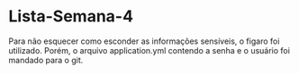 # Lista-Semana-4

Para não esquecer como esconder as informações sensíveis, o figaro foi utilizado. Porém, o arquivo application.yml contendo a senha e o usuário foi mandado para o git.